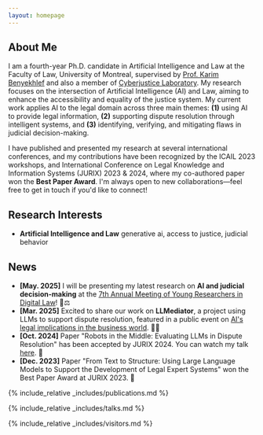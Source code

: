```yaml
---
layout: homepage
---
```


## About Me

I am a fourth-year Ph.D. candidate in Artificial Intelligence and Law at the Faculty of Law, University of Montreal, supervised by [Prof. Karim Benyekhlef](https://www.karimbenyekhlef.ca/) and also a member of [Cyberjustice Laboratory](https://www.cyberjustice.ca/). My research focuses on the intersection of Artificial Intelligence (AI) and Law, aiming to enhance the accessibility and equality of the justice system. My current work applies AI to the legal domain across three main themes: <strong>(1)</strong> using AI to provide legal information, <strong>(2)</strong> supporting dispute resolution through intelligent systems, and <strong>(3)</strong> identifying, verifying, and mitigating flaws in judicial decision-making.

I have published and presented my research at several international conferences, and my contributions have been recognized by the ICAIL 2023 workshops, and International Conference on Legal Knowledge and Information Systems (JURIX) 2023 & 2024, where my co-authored paper won the <strong>Best Paper Award</strong>. I'm always open to new collaborations—feel free to get in touch if you'd like to connect!

## Research Interests

- **Artificial Intelligence and Law** generative ai, access to justice, judicial behavior

## News

- **[May. 2025]** I will be presenting my latest research on **AI and judicial decision-making** at the [7th Annual Meeting of Young Researchers in Digital Law](https://www.obvia.ca/evenements/7e-edition-rencontre-des-jeunes-chercheuses-et-chercheurs-en-droit-numerique)! 🧠⚖️
- **[Mar. 2025]** Excited to share our work on **LLMediator**, a project using LLMs to support dispute resolution, featured in a public event on [AI's legal implications in the business world](https://www.crdp.umontreal.ca/nouvelles/2025/03/12/au-dela-du-battage-mediatique-les-incidences-juridiques-de-lia-en-entreprise/). 🤖🤝  
- **[Oct. 2024]** Paper "Robots in the Middle: Evaluating LLMs in Dispute Resolution" has been accepted by JURIX 2024. You can watch my talk [here](https://www.youtube.com/watch?v=VxQiBbgWMb4&t=614s). 🎥  
- **[Dec. 2023]** Paper "From Text to Structure: Using Large Language Models to Support the Development of Legal Expert Systems" won the Best Paper Award at JURIX 2023. 🎉

{% include_relative _includes/publications.md %}


{% include_relative _includes/talks.md %}


<!--  
{% include_relative _includes/services.md %}
-->

{% include_relative _includes/visitors.md %}
